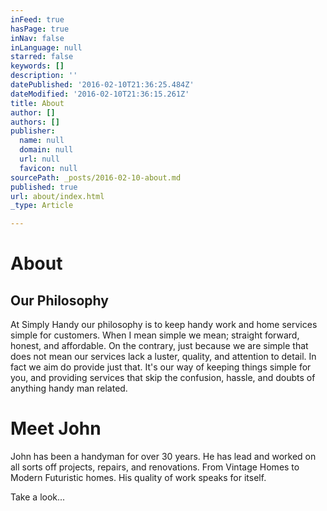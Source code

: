```yaml
---
inFeed: true
hasPage: true
inNav: false
inLanguage: null
starred: false
keywords: []
description: ''
datePublished: '2016-02-10T21:36:25.484Z'
dateModified: '2016-02-10T21:36:15.261Z'
title: About
author: []
authors: []
publisher:
  name: null
  domain: null
  url: null
  favicon: null
sourcePath: _posts/2016-02-10-about.md
published: true
url: about/index.html
_type: Article

---
```

# About

## Our Philosophy

At Simply Handy our philosophy is to keep handy work and home services simple for customers. When I mean simple we mean; straight forward, honest, and affordable. On the contrary, just because we are simple that does not mean our services lack a luster, quality, and attention to detail. In fact we aim do provide just that. It's our way of keeping things simple for you, and providing services that skip the confusion, hassle, and doubts of anything handy man related.

# Meet John

John has been a handyman for over 30 years. He has lead and worked on all sorts off projects, repairs, and renovations. From Vintage Homes to Modern Futuristic homes. His quality of work speaks for itself. 

Take a look...